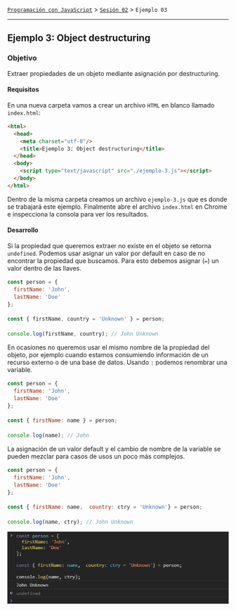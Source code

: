 [`Programación con JavaScript`](../../Readme.md) > [`Sesión 02`](../Readme.md) > `Ejemplo 03`

---

## Ejemplo 3: Object destructuring

### Objetivo

Extraer propiedades de un objeto mediante asignación por destructuring.

#### Requisitos

En una nueva carpeta vamos a crear un archivo `HTML` en blanco llamado `index.html`:

```html
<html>
  <head>
    <meta charset="utf-8"/>
    <title>Ejemplo 3: Object destructuring</title>
  </head>
  <body>
    <script type="text/javascript" src="./ejemplo-3.js"></script>
  </body>
</html>
```

Dentro de la misma carpeta creamos un archivo `ejemplo-3.js` que es donde
se trabajará este ejemplo. Finalmente abre el archivo `index.html`
en Chrome e inspecciona la consola para ver los resultados.

#### Desarrollo

Si la propiedad que queremos extraer no existe en el objeto se retorna `undefined`. Podemos usar asignar un valor por 
default en caso de no encontrar la propiedad que buscamos. Para esto debemos asignar (`=`) un valor dentro de las llaves.

```javascript
const person = {
  firstName: 'John',
  lastName: 'Doe'
};

const { firstName, country = 'Unknown' } = person;

console.log(firstName, country); // John Unknown
```

En ocasiones no queremos usar el mismo nombre de la propiedad del objeto, por ejemplo cuando estamos consumiendo 
información de un recurso externo o de una base de datos. Usando `:` podemos renombrar una variable.

```javascript
const person = {
  firstName: 'John',
  lastName: 'Doe'
};

const { firstName: name } = person;

console.log(name); // John 
```

La asignación de un valor default y el cambio de nombre de la variable se pueden mezclar para casos de usos un poco más
complejos.

```javascript
const person = {
  firstName: 'John',
  lastName: 'Doe'
};

const { firstName: name,  country: ctry = 'Unknown'} = person;

console.log(name, ctry); // John Unknown
```

![Object Destructuring](./assets/destructuring.png)

